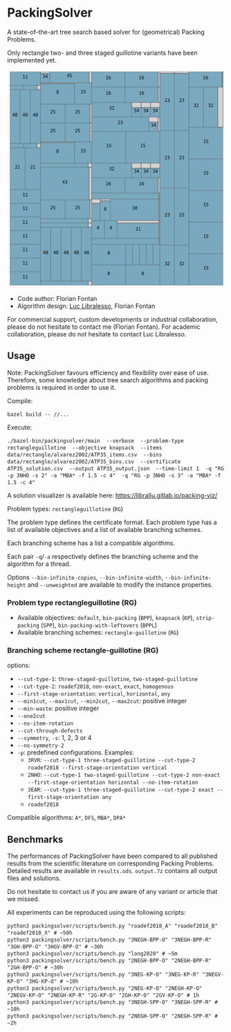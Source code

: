 # PackingSolver

A state-of-the-art tree search based solver for (geometrical) Packing Problems.

Only rectangle two- and three staged guillotine variants have been implemented yet.

![Example](example.png?raw=true "Example")

* Code author: Florian Fontan
* Algorithm design: [Luc Libralesso](https://github.com/librallu), Florian Fontan

For commercial support, custom developments or industrial collaboration, please do not hesitate to contact me (Florian Fontan).
For academic collaboration, please do not hesitate to contact Luc Libralesso.

## Usage

Note: PackingSolver favours efficiency and flexibility over ease of use. Therefore, some knowledge about tree search algorithms and packing problems is required in order to use it.

Compile:
```shell
bazel build -- //...
```

Execute:
```shell
./bazel-bin/packingsolver/main  --verbose  --problem-type rectangleguillotine  --objective knapsack  --items data/rectangle/alvarez2002/ATP35_items.csv  --bins data/rectangle/alvarez2002/ATP35_bins.csv  --certificate ATP35_solution.csv  --output ATP35_output.json  --time-limit 1  -q "RG -p 3NHO -s 2" -a "MBA* -f 1.5 -c 4"  -q "RG -p 3NHO -s 3" -a "MBA* -f 1.5 -c 4"
```

A solution visualizer is available here: https://librallu.gitlab.io/packing-viz/

Problem types: `rectangleguillotine` (`RG`)

The problem type defines the certificate format.
Each problem type has a list of available objectives and a list of available branching schemes.

Each branching scheme has a list a compatible algorithms.

Each pair `-q`/`-a` respectively defines the branching scheme and the algorithm for a thread.

Options `--bin-infinite-copies`, `--bin-infinite-width`, `--bin-infinite-height` and `--unweighted` are available to modify the instance properties.

### Problem type rectangleguillotine (RG)

* Available objectives: `default`, `bin-packing` (`BPP`), `knapsack` (`KP`), `strip-packing` (`SPP`), `bin-packing-with-leftovers` (`BPPL`)
* Available branching schemes: `rectangle-guillotine` (`RG`)

### Branching scheme rectangle-guillotine (RG)

options:
* `--cut-type-1`: `three-staged-guillotine`, `two-staged-guillotine`
* `--cut-type-2`: `roadef2018`, `non-exact`, `exact`, `homogenous`
* `--first-stage-orientation`: `vertical`, `horizontal`, `any`
* `--min1cut`, `--max1cut`, `--min2cut`, `--max2cut`: positive integer
* `--min-waste`: positive integer
* `--one2cut`
* `--no-item-rotation`
* `--cut-through-defects`
* `--symmetry`, `-s`: 1, 2, 3 or 4
* `--no-symmetry-2`
* `-p`: predefined configurations. Examples:
  * `3RVR`: `--cut-type-1 three-staged-guillotine --cut-type-2 roadef2018 --first-stage-orientation vertical`
  * `2NHO`: `--cut-type-1 two-staged-guillotine --cut-type-2 non-exact --first-stage-orientation horizontal --no-item-rotation`
  * `3EAR`: `--cut-type-1 three-staged-guillotine --cut-type-2 exact --first-stage-orientation any`
  * `roadef2018`

Compatible algorithms: `A*`, `DFS`, `MBA*`, `DPA*`

## Benchmarks

The performances of PackingSolver have been compared to all published results from the scientific literature on corresponding Packing Problems.
Detailed results are available in `results.ods`.
`output.7z` contains all output files and solutions.

Do not hesitate to contact us if you are aware of any variant or article that we missed.

All experiments can be reproduced using the following scripts:
```shell
python3 packingsolver/scripts/bench.py "roadef2018_A" "roadef2018_B" "roadef2018_X" # ~50h
python3 packingsolver/scripts/bench.py "3NEGH-BPP-O" "3NEGH-BPP-R" "3GH-BPP-O" "3HGV-BPP-O" # ~30h
python3 packingsolver/scripts/bench.py "long2020" # ~5m
python3 packingsolver/scripts/bench.py "2NEGH-BPP-O" "2NEGH-BPP-R" "2GH-BPP-O" # ~30h
python3 packingsolver/scripts/bench.py "3NEG-KP-O" "3NEG-KP-R" "3NEGV-KP-O" "3HG-KP-O" # ~10h
python3 packingsolver/scripts/bench.py "2NEG-KP-O" "2NEGH-KP-O" "2NEGV-KP-O" "2NEGH-KP-R" "2G-KP-O" "2GH-KP-O" "2GV-KP-O" # 1h
python3 packingsolver/scripts/bench.py "3NEGH-SPP-O" "3NEGH-SPP-R" # ~10h
python3 packingsolver/scripts/bench.py "2NEGH-SPP-O" "2NEGH-SPP-R" # ~2h
```

